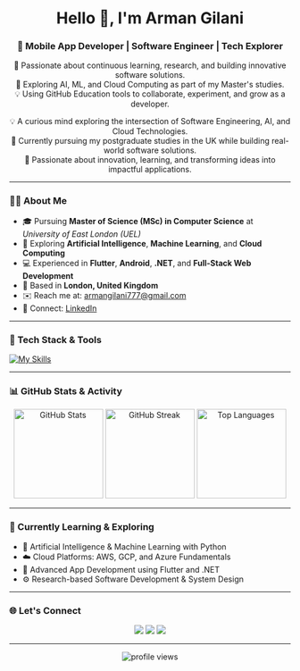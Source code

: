 <!--<h1 align="center">Hello 👋, I'm Arman Gilani</h1>
<h3 align="center">🎓 MSc Computer Science Student @ University of East London (UEL) | AI & Cloud Enthusiast</h3>

<p align="center">
  🚀 Passionate about continuous learning, research, and building innovative software solutions.<br/>
  🌱 Exploring **Artificial Intelligence**, **Machine Learning**, and **Cloud Computing** as part of my Master's studies.<br/>
  💡 Using GitHub Education tools to collaborate, experiment, and grow as a developer.
</p>

---

### 🧑‍🎓 About Me

- 🎓 Postgraduate Student at **University of East London (UEL), United Kingdom**  
  *(Master of Science in Computer Science)*
- 💻 Interests: **AI**, **ML**, **Cloud Systems**, and **Full Stack Development**
- 🧠 Exploring advanced computing concepts, data-driven intelligence, and scalable architectures
- 🌍 Based in **London, UK**
- 📫 Reach me at: [armangilani777@gmail.com](mailto:armangilani777@gmail.com)

---

### 🧰 Tech Stack & Tools

[![My Skills](https://skillicons.dev/icons?i=python,java,html,css,javascript,flutter,dart,net,mysql,firebase,git,github,vscode,linux,aws,gcp)](https://skillicons.dev)

---

### 📊 GitHub Stats

<p align="center">
  <img src="https://github-readme-stats.vercel.app/api?username=ArmanGilani1201&theme=radical&show_icons=true" height="160"/>
  <img src="https://streak-stats.demolab.com?user=ArmanGilani1201&theme=radical" height="160"/>
</p>

---

### 🎓 Education

- **Master of Science (MSc) in Computer Science**, University of East London *(Ongoing)*  
- **Bachelor of Technology (B.Tech) in Computer Science and Engineering**, India *(Completed)*

---

### 🌐 Connect with Me

<p align="center">
  <a href="mailto:armangilani777@gmail.com"><img src="https://img.shields.io/badge/Gmail-D14836?style=for-the-badge&logo=gmail&logoColor=white"></a>
  <a href="https://linkedin.com/in/arman-gilani"><img src="https://img.shields.io/badge/LinkedIn-0077B5?style=for-the-badge&logo=linkedin&logoColor=white"></a>
</p>

---

<p align="center">
  <img src="https://komarev.com/ghpvc/?username=ArmanGilani1201&label=Profile%20views&color=blueviolet&style=flat" alt="visitor badge" />
</p>-->

<h1 align="center">Hello 👋, I'm Arman Gilani</h1>
<h3 align="center">🚀 Mobile App Developer | Software Engineer | Tech Explorer</h3>
<p align="center">
  🚀 Passionate about continuous learning, research, and building innovative software solutions.<br/>
  🌱 Exploring AI, ML, and Cloud Computing as part of my Master's studies.<br/>
  💡 Using GitHub Education tools to collaborate, experiment, and grow as a developer.
</p>

<p align="center">
  💡 A curious mind exploring the intersection of Software Engineering, AI, and Cloud Technologies.<br/>
  🌱 Currently pursuing my postgraduate studies in the UK while building real-world software solutions.<br/>
  🚀 Passionate about innovation, learning, and transforming ideas into impactful applications.
</p>

---

### 🧑‍💻 About Me

- 🎓 Pursuing **Master of Science (MSc) in Computer Science** at *University of East London (UEL)*  
- 🧠 Exploring **Artificial Intelligence**, **Machine Learning**, and **Cloud Computing**
- 💻 Experienced in **Flutter**, **Android**, **.NET**, and **Full-Stack Web Development**
- 📍 Based in **London, United Kingdom**
- ✉️ Reach me at: [armangilani777@gmail.com](mailto:armangilani777@gmail.com)
- 🔗 Connect: [LinkedIn](https://linkedin.com/in/arman-gilani)

---

### 🔧 Tech Stack & Tools

[![My Skills](https://skillicons.dev/icons?i=python,java,dart,flutter,androidstudio,dotnet,html,css,javascript,mysql,firebase,git,github,vscode,linux,aws,gcp)](https://skillicons.dev)

---

### 📊 GitHub Stats & Activity

<p align="center">
  <img src="https://github-readme-stats.vercel.app/api?username=ArmanGilani1201&theme=tokyonight&show_icons=true&count_private=true" height="160" alt="GitHub Stats"/>
  <img src="https://streak-stats.demolab.com?user=ArmanGilani1201&theme=tokyonight" height="160" alt="GitHub Streak"/>
  <img src="https://github-readme-stats.vercel.app/api/top-langs/?username=ArmanGilani1201&layout=compact&theme=tokyonight" height="160" alt="Top Languages"/>
</p>

---

### 🧠 Currently Learning & Exploring

- 🤖 Artificial Intelligence & Machine Learning with Python  
- ☁️ Cloud Platforms: AWS, GCP, and Azure Fundamentals  
- 🧩 Advanced App Development using Flutter and .NET  
- ⚙️ Research-based Software Development & System Design

---

### 🌐 Let's Connect

<p align="center">
  <a href="mailto:armangilani777@gmail.com"><img src="https://img.shields.io/badge/Email-D14836?style=for-the-badge&logo=gmail&logoColor=white"></a>
  <a href="https://linkedin.com/in/arman-gilani"><img src="https://img.shields.io/badge/LinkedIn-0077B5?style=for-the-badge&logo=linkedin&logoColor=white"></a>
  <a href="https://github.com/ArmanGilani1201"><img src="https://img.shields.io/badge/GitHub-181717?style=for-the-badge&logo=github&logoColor=white"></a>
</p>

---

<p align="center">
  <img src="https://komarev.com/ghpvc/?username=ArmanGilani1201&label=Profile%20views&color=blueviolet&style=flat" alt="profile views" />
</p>

